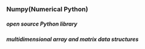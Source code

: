 ###  Numpy(Numerical Python) 
##### open source Python library
##### multidimensional array and matrix data structures 
